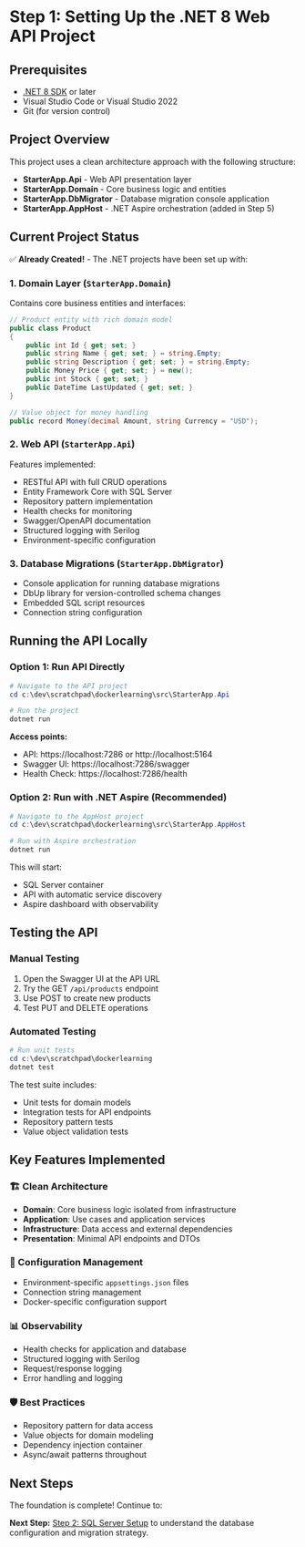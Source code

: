 # Step 1: Setting Up the .NET 8 Web API Project

## Prerequisites
- [.NET 8 SDK](https://dotnet.microsoft.com/download/dotnet/8.0) or later
- Visual Studio Code or Visual Studio 2022
- Git (for version control)

## Project Overview

This project uses a clean architecture approach with the following structure:
- **StarterApp.Api** - Web API presentation layer
- **StarterApp.Domain** - Core business logic and entities
- **StarterApp.DbMigrator** - Database migration console application
- **StarterApp.AppHost** - .NET Aspire orchestration (added in Step 5)

## Current Project Status

✅ **Already Created!** - The .NET projects have been set up with:

### 1. Domain Layer (`StarterApp.Domain`)
Contains core business entities and interfaces:

```csharp
// Product entity with rich domain model
public class Product
{
    public int Id { get; set; }
    public string Name { get; set; } = string.Empty;
    public string Description { get; set; } = string.Empty;
    public Money Price { get; set; } = new();
    public int Stock { get; set; }
    public DateTime LastUpdated { get; set; }
}

// Value object for money handling
public record Money(decimal Amount, string Currency = "USD");
```

### 2. Web API (`StarterApp.Api`)
Features implemented:
- RESTful API with full CRUD operations
- Entity Framework Core with SQL Server
- Repository pattern implementation
- Health checks for monitoring
- Swagger/OpenAPI documentation
- Structured logging with Serilog
- Environment-specific configuration

### 3. Database Migrations (`StarterApp.DbMigrator`)
- Console application for running database migrations
- DbUp library for version-controlled schema changes
- Embedded SQL script resources
- Connection string configuration

## Running the API Locally

### Option 1: Run API Directly
```powershell
# Navigate to the API project
cd c:\dev\scratchpad\dockerlearning\src\StarterApp.Api

# Run the project
dotnet run
```

**Access points:**
- API: https://localhost:7286 or http://localhost:5164
- Swagger UI: https://localhost:7286/swagger
- Health Check: https://localhost:7286/health

### Option 2: Run with .NET Aspire (Recommended)
```powershell
# Navigate to the AppHost project
cd c:\dev\scratchpad\dockerlearning\src\StarterApp.AppHost

# Run with Aspire orchestration
dotnet run
```

This will start:
- SQL Server container
- API with automatic service discovery
- Aspire dashboard with observability

## Testing the API

### Manual Testing
1. Open the Swagger UI at the API URL
2. Try the GET `/api/products` endpoint
3. Use POST to create new products
4. Test PUT and DELETE operations

### Automated Testing
```powershell
# Run unit tests
cd c:\dev\scratchpad\dockerlearning
dotnet test
```

The test suite includes:
- Unit tests for domain models
- Integration tests for API endpoints
- Repository pattern tests
- Value object validation tests

## Key Features Implemented

### 🏗️ Clean Architecture
- **Domain**: Core business logic isolated from infrastructure
- **Application**: Use cases and application services
- **Infrastructure**: Data access and external dependencies
- **Presentation**: Minimal API endpoints and DTOs

### 🔧 Configuration Management
- Environment-specific `appsettings.json` files
- Connection string management
- Docker-specific configuration support

### 📊 Observability
- Health checks for application and database
- Structured logging with Serilog
- Request/response logging
- Error handling and logging

### 🛡️ Best Practices
- Repository pattern for data access
- Value objects for domain modeling
- Dependency injection container
- Async/await patterns throughout

## Next Steps

The foundation is complete! Continue to:

**Next Step:** [Step 2: SQL Server Setup](../02-sql-server-setup/README.md) to understand the database configuration and migration strategy.